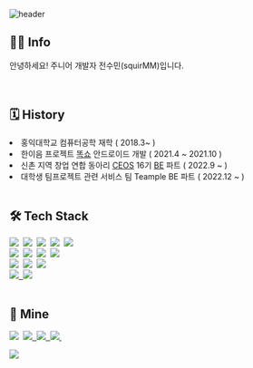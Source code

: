 ![header](https://capsule-render.vercel.app/api?type=slice&color=gradient&height=160&section=header&text=Hi!%20I'm%20Sumin!&fontAlign=50&fontAlignY=70&fontSize=90&fontColor=000000)

<h2 align="left"> 👩‍💻 Info </h2>
<p align="left"> 안녕하세요! 주니어 개발자 전수민(squirMM)입니다.<br><br><br> </p>


<h2 align="left">🗓 History </h2>
<ui>
  <li>
    홍익대학교 컴퓨터공학 재학 ( 2018.3~ )
  </li>
   <li>
    한이음 프로젝트 <a href="https://github.com/squirMM/2021_Hanium">똑쇼</a> 안드로이드 개발 ( 2021.4 ~ 2021.10 )
  </li>
  <li>
    신촌 지역 창업 연합 동아리  <a href="https://github.com/CEOS-Developers">CEOS</a> 16기 <a href="https://github.com/squirMM/django_rest_framework_16th">BE</a> 파트 ( 2022.9 ~ )
  </li>
  <li>
    대학생 팀프로젝트 관련 서비스 팀 Teample BE 파트 ( 2022.12 ~ )
  </li>
  <br>
</ui>

<h2 align="left">🛠 Tech Stack </h2>

<p align="left">
  <img src="https://img.shields.io/badge/Python-3766AB?style=flat-square&logo=Python&logoColor=white"/></a>&nbsp 
  <img src="https://img.shields.io/badge/JAVA-007396?style=flat-square&logo=JAVA&logoColor=white"/></a>&nbsp 
  <img src="https://img.shields.io/badge/C++-00599C?style=flat-square&logo=C%2B%2B&logoColor=white"/></a>&nbsp
  <img src="https://img.shields.io/badge/C-A8B9CC?style=flat-square&logo=C&logoColor=white"/></a>&nbsp
  <img src="https://img.shields.io/badge/JavaScript-F7DF1E?style=flat-square&logo=JavaScript&logoColor=black"/></a>&nbsp
  <br>
  <img src="https://img.shields.io/badge/SpringBoot-6DB33F?style=flat-square&logo=Spring&logoColor=white"/></a>&nbsp
  <img src="https://img.shields.io/badge/JPA-8A8A8A?style=flat-square&logo=JPA&logoColor=white"/></a>&nbsp 
  <img src="https://img.shields.io/badge/Mysql-E6B91E?style=flat-square&logo=MySql&logoColor=white"/></a>&nbsp 
  <img src="https://img.shields.io/badge/Amazon AWS-333664?style=flat-square&logo=amazon-aws&logoColor=white"/></a>&nbsp
  <br>
  <img src="https://img.shields.io/badge/Thymeleaf-005F0F?style=flat-square&logo=Thymeleaf&logoColor=white"/></a>&nbsp
  <img src="https://img.shields.io/badge/React-61DAFB?style=flat-square&logo=React&logoColor=black"/></a>&nbsp
  <img src="https://img.shields.io/badge/Android Studio-3DDC84?style=flat-square&logo=Android&logoColor=black"/></a>&nbsp
  <br>
  <a href="https://github.com/squirMM" target="_blank"><img src="https://img.shields.io/badge/GitHub-181717?style=GitHub&logo=GitHub&logoColor=white"/
  </a>&nbsp 
  <img src="https://img.shields.io/badge/Git-F05032?style=Git&logo=Git&logoColor=white"/></a>&nbsp 
  <br><br>
</p>


<h2 align="left">🐣 Mine </h2>

<p align="left">
  <a href="https://hits.seeyoufarm.com"><img src=https://hits.seeyoufarm.com/api/count/incr/badge.svg?url=https%3A%2F%2Fgithub.com%2FsquirMM&count_bg=%2391DB59&title_bg=%23555555&icon=&icon=github.svg&icon_color=%23CFD1CD&title=hits&edge_flat=true/></a>&nbsp
  <a href="jsm6616@gmail.com" target="_blank"><img src="https://img.shields.io/badge/Gmail-EA4335?style=Gmail&logo=Gmail&logoColor=white"/</a>&nbsp
  <a href="jsm6616@naver.com" target="_blank"><img src="https://img.shields.io/badge/NaverMail-03C75A?style=Gmail&logo=Gmail&logoColor=white"/</a>&nbsp
  <a href="https://squirmm.tistory.com" target="_blank"><img src="https://img.shields.io/badge/Blog-181717?style=Bitdefender&logo=Bitdefender&logoColor=white"/</a>&nbsp
  
  <a href="https://solved.ac/jsm6616"><img src="http://mazassumnida.wtf/api/v2/generate_badge?boj=jsm6616"/></a>
  <br/>
</p>
